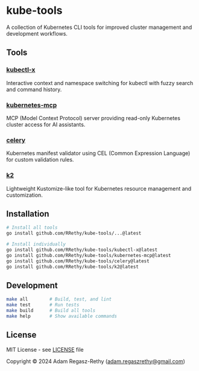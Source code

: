 # kube-tools

A collection of Kubernetes CLI tools for improved cluster management and development workflows.

## Tools

### [kubectl-x](./kubectl-x/)
Interactive context and namespace switching for kubectl with fuzzy search and command history.

### [kubernetes-mcp](./kubernetes-mcp/)
MCP (Model Context Protocol) server providing read-only Kubernetes cluster access for AI assistants.

### [celery](./celery/)
Kubernetes manifest validator using CEL (Common Expression Language) for custom validation rules.

### [k2](./k2/)
Lightweight Kustomize-like tool for Kubernetes resource management and customization.

## Installation

```bash
# Install all tools
go install github.com/RRethy/kube-tools/...@latest

# Install individually
go install github.com/RRethy/kube-tools/kubectl-x@latest
go install github.com/RRethy/kube-tools/kubernetes-mcp@latest
go install github.com/RRethy/kube-tools/celery@latest
go install github.com/RRethy/kube-tools/k2@latest
```

## Development

```bash
make all        # Build, test, and lint
make test       # Run tests
make build      # Build all tools
make help       # Show available commands
```

## License

MIT License - see [LICENSE](LICENSE) file

Copyright © 2024 Adam Regasz-Rethy (adam.regaszrethy@gmail.com)